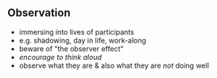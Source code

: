 ## Observation
- immersing into lives of participants
- e.g. shadowing, day in life, work-along
- beware of "the observer effect"
- _encourage to think aloud_
- observe what they are & also what they are _not_ doing well
